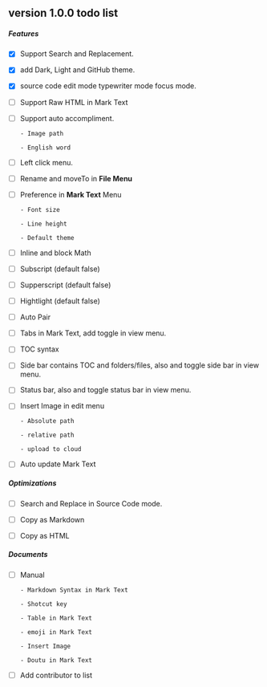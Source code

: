 ## version 1.0.0 todo list

##### Features

- [x] Support Search and Replacement.

- [x] add Dark, Light and GitHub theme.

- [x] source code edit mode typewriter mode focus mode.

- [ ] Support Raw HTML in Mark Text

- [ ] Support auto accompliment.

      - Image path

      - English word

- [ ] Left click menu.

- [ ] Rename and moveTo in **File Menu**

- [ ] Preference in **Mark Text** Menu

      - Font size

      - Line height

      - Default theme

- [ ] Inline and block Math

- [ ] Subscript (default false)

- [ ] Supperscript (default false)

- [ ] Hightlight (default false)

- [ ] Auto Pair

- [ ] Tabs in Mark Text, add toggle in view menu.

- [ ] TOC syntax

- [ ] Side bar contains TOC and folders/files, also and toggle side bar in view menu.

- [ ] Status bar, also and toggle status bar in view menu.

- [ ] Insert Image in edit menu

      - Absolute path

      - relative path

      - upload to cloud

- [ ] Auto update Mark Text

##### Optimizations

- [ ] Search and Replace in Source Code mode.

- [ ] Copy as Markdown

- [ ] Copy as HTML

##### Documents

- [ ] Manual

      - Markdown Syntax in Mark Text

      - Shotcut key

      - Table in Mark Text

      - emoji in Mark Text

      - Insert Image

      - Doutu in Mark Text

- [ ] Add contributor to list
